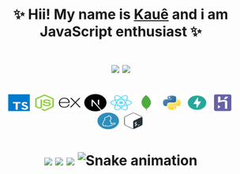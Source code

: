 <h1 align='center'>
  ✨ Hii! My name is <a href='https://github.com/kauefraga'>Kauê</a> and i am JavaScript enthusiast ✨
<h1>

<div align='center'>
  <a href='https://github.com/kauefraga' style='text-decoration: none;'>
  <img
    height='180em'
    src='https://github-readme-stats.vercel.app/api?username=kauefraga&theme=tokyonight&count_private=true'
  />
  <img
    height='180em'
    src='https://github-readme-stats.vercel.app/api/top-langs/?username=kauefraga&theme=tokyonight&layout=compact&langs_count=8'
  />
</div>

<br />

<div id= 'knowledge ' align='center' style='display: inline_block'>
  <img align='center' alt='kaue-ts' height='35' width='45' src='https://raw.githubusercontent.com/devicons/devicon/master/icons/typescript/typescript-plain.svg' />
  <img align='center' alt='kaue-nodejs' height='35' width='45' src='https://raw.githubusercontent.com/devicons/devicon/master/icons/nodejs/nodejs-plain.svg' />
  <img align='center' alt='kaue-expressjs' height='35' width='45' src='https://raw.githubusercontent.com/devicons/devicon/master/icons/express/express-original.svg' />
  <img align='center' alt='kaue-nextjs' height='35' width='45' src='https://raw.githubusercontent.com/devicons/devicon/master/icons/nextjs/nextjs-original.svg' />
  <img align='center' alt='kaue-reactjs' height='35' width='45' src='https://raw.githubusercontent.com/devicons/devicon/master/icons/react/react-original.svg' />
  <img align='center' alt='kaue-mongodb' height='35' width='45' src='https://raw.githubusercontent.com/devicons/devicon/master/icons/mongodb/mongodb-plain.svg' />
  <img align='center' alt='kaue-python' height='35' width='45' src='https://raw.githubusercontent.com/devicons/devicon/master/icons/python/python-original.svg' />
  <img align='center' alt='kaue-fastapi' height='35' width='45' src='https://raw.githubusercontent.com/kauefraga/kauefraga/main/assets/fastapi-icon.svg' />
  <img align='center' alt='kaue-heroku' height='35' width='45' src='https://raw.githubusercontent.com/devicons/devicon/master/icons/heroku/heroku-plain.svg' />
  <img align='center' alt='kaue-yarn' height='35' width='45' src='https://raw.githubusercontent.com/devicons/devicon/master/icons/yarn/yarn-original.svg' />
  <img align='center' alt='kaue-bash' height='35' width='45' src='https://raw.githubusercontent.com/kauefraga/kauefraga/main/assets/bash-icon.svg' />
</div>

###

<div align='center'>
  <a href='https://discord.gg/wDYcJMbzhp' style='text-decoration: none;' target='_blank' rel='noopener norefferer'>
    <img src='https://img.shields.io/badge/Discord-7289DA?style=for-the-badge&logo=discord&logoColor=white' />
  </a>
  <a href='https://linkedin.com/in/kauefraga' style='text-decoration: none;' target='_blank' rel='noopener norefferer'>
    <img src='https://img.shields.io/badge/LinkedIn-0077B5?style=for-the-badge&logo=linkedin&logoColor=white' />
  </a>
  <a href='mailto:kauefragarodrigues456@gmail.com' style='text-decoration: none;' target='_blank' rel='noopener norefferer'>
    <img src='https://img.shields.io/badge/Gmail-333333?style=for-the-badge&logo=gmail&logoColor=blue' />
  </a>

  <img alt='Snake animation' src='https://github.com/kauefraga/kauefraga/blob/output/github-contribution-grid-snake.svg' />
</div>
